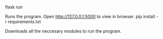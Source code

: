 flask run

Runs the program.
Open http://127.0.0.1:5000 to view in browser.
pip install -r requirements.txt

Downloads all the neccesary modules to run the program.

